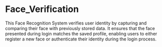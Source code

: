 # Face_Verification
This Face Recognition System verifies user identity by capturing and comparing their face with previously stored data. It ensures that the face presented during login matches the saved profile, enabling users to either register a new face or authenticate their identity during the login process.
